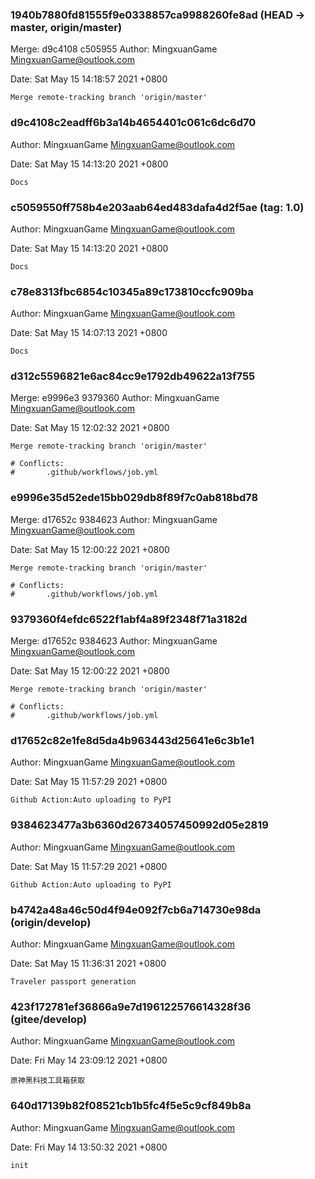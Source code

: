 ### 1940b7880fd81555f9e0338857ca9988260fe8ad (HEAD -> master, origin/master)
Merge: d9c4108 c505955
Author: MingxuanGame <MingxuanGame@outlook.com>

Date:   Sat May 15 14:18:57 2021 +0800

    Merge remote-tracking branch 'origin/master'

### d9c4108c2eadff6b3a14b4654401c061c6dc6d70
Author: MingxuanGame <MingxuanGame@outlook.com>

Date:   Sat May 15 14:13:20 2021 +0800

    Docs

### c5059550ff758b4e203aab64ed483dafa4d2f5ae (tag: 1.0)
Author: MingxuanGame <MingxuanGame@outlook.com>

Date:   Sat May 15 14:13:20 2021 +0800

    Docs

### c78e8313fbc6854c10345a89c173810ccfc909ba
Author: MingxuanGame <MingxuanGame@outlook.com>

Date:   Sat May 15 14:07:13 2021 +0800

    Docs

### d312c5596821e6ac84cc9e1792db49622a13f755
Merge: e9996e3 9379360
Author: MingxuanGame <MingxuanGame@outlook.com>

Date:   Sat May 15 12:02:32 2021 +0800

    Merge remote-tracking branch 'origin/master'

    # Conflicts:
    #       .github/workflows/job.yml

### e9996e35d52ede15bb029db8f89f7c0ab818bd78
Merge: d17652c 9384623
Author: MingxuanGame <MingxuanGame@outlook.com>

Date:   Sat May 15 12:00:22 2021 +0800

    Merge remote-tracking branch 'origin/master'

    # Conflicts:
    #       .github/workflows/job.yml

### 9379360f4efdc6522f1abf4a89f2348f71a3182d
Merge: d17652c 9384623
Author: MingxuanGame <MingxuanGame@outlook.com>

Date:   Sat May 15 12:00:22 2021 +0800

    Merge remote-tracking branch 'origin/master'

    # Conflicts:
    #       .github/workflows/job.yml

### d17652c82e1fe8d5da4b963443d25641e6c3b1e1
Author: MingxuanGame <MingxuanGame@outlook.com>

Date:   Sat May 15 11:57:29 2021 +0800

    Github Action:Auto uploading to PyPI

### 9384623477a3b6360d26734057450992d05e2819
Author: MingxuanGame <MingxuanGame@outlook.com>

Date:   Sat May 15 11:57:29 2021 +0800

    Github Action:Auto uploading to PyPI

### b4742a48a46c50d4f94e092f7cb6a714730e98da (origin/develop)
Author: MingxuanGame <MingxuanGame@outlook.com>

Date:   Sat May 15 11:36:31 2021 +0800

    Traveler passport generation

### 423f172781ef36866a9e7d196122576614328f36 (gitee/develop)
Author: MingxuanGame <MingxuanGame@outlook.com>

Date:   Fri May 14 23:09:12 2021 +0800

    原神黑科技工具箱获取

### 640d17139b82f08521cb1b5fc4f5e5c9cf849b8a
Author: MingxuanGame <MingxuanGame@outlook.com>

Date:   Fri May 14 13:50:32 2021 +0800

    init